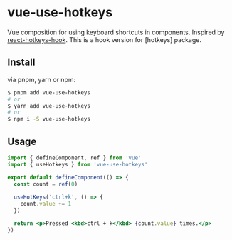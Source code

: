 # vue-use-hotkeys

Vue composition for using keyboard shortcuts in components. Inspired by [react-hotkeys-hook](https://github.com/JohannesKlauss/react-hotkeys-hook).
This is a hook version for [hotkeys] package.

## Install

via pnpm, yarn or npm:

```sh
$ pnpm add vue-use-hotkeys
# or
$ yarn add vue-use-hotkeys
# or
$ npm i -S vue-use-hotkeys
```

## Usage

```jsx
import { defineComponent, ref } from 'vue'
import { useHotkeys } from 'vue-use-hotkeys'

export default defineComponent(() => {
  const count = ref(0)
  
  useHotKeys('ctrl+k', () => {
    count.value += 1
  })

  return <p>Pressed <kbd>ctrl + k</kbd> {count.value} times.</p>
})
```

